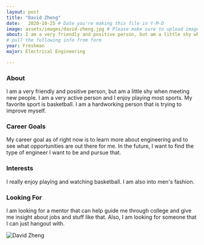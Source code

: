 ```yaml
---
layout: post
title: "David Zheng"
date:   2020-10-25 # Date you're making this file in Y-M-D
image: assets/images/david-zheng.jpg # Please make sure to upload image in /assets/images/fname-lastname.ext format 
about: I am a very friendly and positive person, but am a little shy when meeting new people. I am a very active person and I enjoy playing most sports. My favorite sport is basketball. I am a hardworking person that is trying to improve myself. # "Briefly describe yourself"
# pull the following info from form
year: Freshman 
major: Electrical Engineering

---
```


### About

I am a very friendly and positive person, but am a little shy when meeting new people. I am a very active person and I enjoy playing most sports. My favorite sport is basketball. I am a hardworking person that is trying to improve myself.

### Career Goals

My career goal as of right now is to learn more about engineering and to see what opportunities are out there for me. In the future, I want to find the type of engineer I want to be and pursue that.

### Interests

I really enjoy playing and watching basketball. I am also into men's fashion.

### Looking For

I am looking for a mentor that can help guide me through college and give me insight about jobs and stuff like that. Also, I am looking for someone that I can just hangout with.

<div class="text-center my-5">
    <img src="{{ "assets/images/david-zheng.jpg" | absolute_url }}" alt="David Zheng" class="rounded post-img" />
</div>
